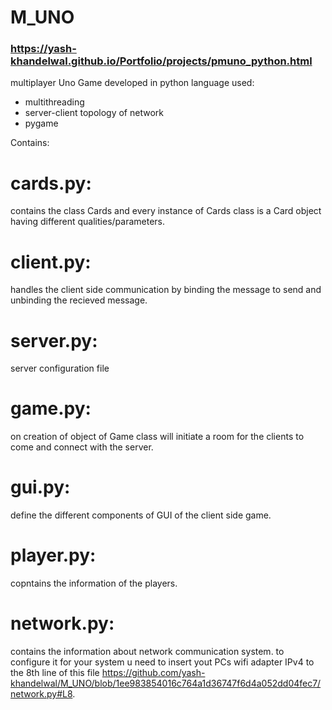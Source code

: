 # M_UNO 
### https://yash-khandelwal.github.io/Portfolio/projects/pmuno_python.html

multiplayer Uno Game developed in python language 
used:
- multithreading 
- server-client topology of network
- pygame

Contains:
# cards.py: 
contains the class Cards and every instance of Cards class is a Card object having different qualities/parameters.
# client.py:
handles the client side communication by binding the message to send and unbinding the recieved message.
# server.py:
server configuration file
# game.py:
on creation of object of Game class will initiate a room for the clients to come and connect with the server.
# gui.py:
define the different components of GUI of the client side game.
# player.py:
copntains the information of the players.
# network.py:
contains the information about network communication system. to configure it for your system u need to insert yout PCs wifi adapter IPv4 to the 8th line of this file https://github.com/yash-khandelwal/M_UNO/blob/1ee983854016c764a1d36747f6d4a052dd04fec7/network.py#L8.
